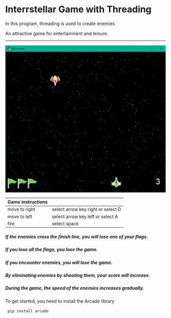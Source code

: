 # Interrstellar Game with Threading

In this program, threading is used to create enemies

An attractive game for entertainment and leisure.

---
![game image](assets/img.png)

| Game instructions |                                    |
|-------------------|------------------------------------|
| move to right     | select arrow key right or select D |
| move to left      | select arrow key left or select A  |  
| fire              | select space                       |

##### If the enemies cross the finish line, you will lose one of your flags.
##### If you lose all the flags, you lose the game.
##### If you encounter enemies, you will lose the game.
##### By eliminating enemies by shooting them, your score will increase.
##### During the game, the speed of the enemies increases gradually.

To get started, you need to install the Arcade library
```
 pip install arcade
```